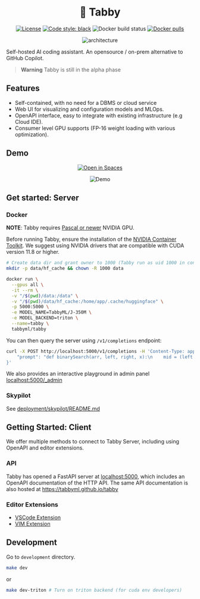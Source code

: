 <div align="center">

# 🐾 Tabby

[![License](https://img.shields.io/badge/License-Apache_2.0-blue.svg)](https://opensource.org/licenses/Apache-2.0)
[![Code style: black](https://img.shields.io/badge/code%20style-black-000000.svg)](https://github.com/psf/black)
![Docker build status](https://img.shields.io/github/actions/workflow/status/TabbyML/tabby/docker.yml?label=docker%20image%20build)
[![Docker pulls](https://img.shields.io/docker/pulls/tabbyml/tabby)](https://hub.docker.com/r/tabbyml/tabby)

![architecture](https://user-images.githubusercontent.com/388154/229353706-230d70e1-7d09-48e2-a884-4da768bccf6f.png)

</div>

Self-hosted AI coding assistant. An opensource / on-prem alternative to GitHub Copilot.

> **Warning**
> Tabby is still in the alpha phase

## Features

* Self-contained, with no need for a DBMS or cloud service
* Web UI for visualizing and configuration models and MLOps.
* OpenAPI interface, easy to integrate with existing infrastructure (e.g Cloud IDE).
* Consumer level GPU supports (FP-16 weight loading with various optimization).

## Demo
<p align="center">
  <a href="https://huggingface.co/spaces/TabbyML/tabby"><img alt="Open in Spaces" src="https://huggingface.co/datasets/huggingface/badges/raw/main/open-in-hf-spaces-md.svg"></a>
</p>

<p align="center">
  <img alt="Demo" src="https://user-images.githubusercontent.com/388154/230440226-9bc01d05-9f57-478b-b04d-81184eba14ca.gif">
</p>



## Get started: Server

### Docker

**NOTE**: Tabby requires [Pascal or newer](https://arnon.dk/matching-sm-architectures-arch-and-gencode-for-various-nvidia-cards/) NVIDIA GPU.

Before running Tabby, ensure the installation of the [NVIDIA Container Toolkit](https://docs.nvidia.com/datacenter/cloud-native/container-toolkit/install-guide.html).
We suggest using NVIDIA drivers that are compatible with CUDA version 11.8 or higher.
```bash
# Create data dir and grant owner to 1000 (Tabby run as uid 1000 in container)
mkdir -p data/hf_cache && chown -R 1000 data

docker run \
  --gpus all \
  -it --rm \
  -v "/$(pwd)/data:/data" \
  -v "/$(pwd)/data/hf_cache:/home/app/.cache/huggingface" \
  -p 5000:5000 \
  -e MODEL_NAME=TabbyML/J-350M \
  -e MODEL_BACKEND=triton \
  --name=tabby \
  tabbyml/tabby
```

You can then query the server using `/v1/completions` endpoint:
```bash
curl -X POST http://localhost:5000/v1/completions -H 'Content-Type: application/json' --data '{
    "prompt": "def binarySearch(arr, left, right, x):\n    mid = (left +"
}'
```

We also provides an interactive playground in admin panel [localhost:5000/_admin](http://localhost:5000/_admin)

### Skypilot
See [deployment/skypilot/README.md](./deployment/skypilot/README.md)

## Getting Started: Client
We offer multiple methods to connect to Tabby Server, including using OpenAPI and editor extensions.

### API
Tabby has opened a FastAPI server at [localhost:5000]((https://localhost:5000)), which includes an OpenAPI documentation of the HTTP API. The same API documentation is also hosted at https://tabbyml.github.io/tabby

### Editor Extensions

* [VSCode Extension](./clients/vscode)
* [VIM Extension](./clients/vscode)

## Development

Go to `development` directory.
```bash
make dev
```
or
```bash
make dev-triton # Turn on triton backend (for cuda env developers)
```
